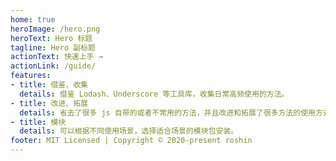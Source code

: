 ```yaml
---
home: true
heroImage: /hero.png
heroText: Hero 标题
tagline: Hero 副标题
actionText: 快速上手 →
actionLink: /guide/
features:
- title: 借鉴、收集
  details: 借鉴 Lodash、Underscore 等工具库，收集日常高频使用的方法。
- title: 改进、拓展
  details: 省去了很多 js 自带的或者不常用的方法，并且改进和拓展了很多方法的使用方式。
- title: 模块
  details: 可以根据不同使用场景，选择适合场景的模块包安装。
footer: MIT Licensed | Copyright © 2020-present roshin
---
```


